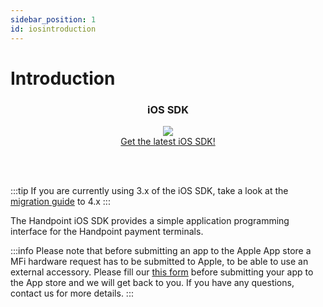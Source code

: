 ```yaml
---
sidebar_position: 1
id: iosintroduction
---
```



# Introduction


<div class="card-demo" align='middle'  >
  <div class="card card-background" >
    <div class="card__header">
      <h3>iOS SDK</h3>
    </div>
    <div class="card__body">
      <a href="https://github.com/handpoint/HandpointSDK-iOS">
  <img src="https://handpoint.imgix.net/ballicons/small/ios-devices.png"/> 
</a>
    </div>
    <div class="card__footer">
      <a class="button button--primary" href="https://github.com/handpoint/HandpointSDK-iOS" >Get the latest iOS SDK!</a>
    </div>
  </div>
</div>

<br></br>

:::tip
If you are currently using 3.x of the iOS SDK, take a look at the [migration guide](iosmigration.md) to 4.x
:::


The Handpoint iOS SDK provides a simple application programming interface for the Handpoint payment terminals.

:::info
Please note that before submitting an app to the Apple App store a MFi hardware request has to be submitted to Apple, 
to be able to use an external accessory. Please fill our [this form](http://hndpt.co/hp-mfi) before submitting your app to the App store and we will get back to you. 
If you have any questions, contact us for more details.
:::
